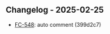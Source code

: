 ## Changelog - 2025-02-25

- [FC-548](https://fordeer.atlassian.net/FC-548): auto comment (399d2c7)

